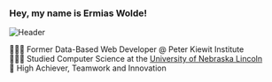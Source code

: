 ### Hey, my name is Ermias Wolde!
![Header](./your-header-image-name.png)

👨🏾‍💻 Former Data-Based Web Developer @ Peter Kiewit Institute</br>
👨🏾‍🎓 Studied Computer Science at the [University of Nebraska Lincoln](https://www.unl.edu)<br/>
🎯 High Achiever, Teamwork and Innovation

